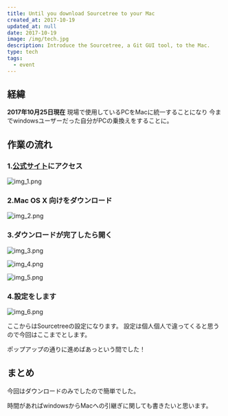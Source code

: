 ```yaml
---
title: Until you download Sourcetree to your Mac
created_at: 2017-10-19
updated_at: null
date: 2017-10-19
image: /img/tech.jpg
description: Introduce the Sourcetree, a Git GUI tool, to the Mac.
type: tech
tags:
  - event
---
```


## 経緯

**2017年10月25日現在**
現場で使用しているPCをMacに統一することになり
今までwindowsユーザーだった自分がPCの乗換えをすることに。

## 作業の流れ

### 1.[公式サイト](https://ja.atlassian.com/software/sourcetree)にアクセス

![img_1.png](https://qiita-image-store.s3.amazonaws.com/0/199085/6e9897da-f051-05f8-4bea-a7361d790c86.png)

### 2.Mac OS X 向けをダウンロード

![img_2.png](https://qiita-image-store.s3.amazonaws.com/0/199085/fb9b9c56-ed75-e9db-d397-52f817f3d3d0.png)

### 3.ダウンロードが完了したら開く

![img_3.png](https://qiita-image-store.s3.amazonaws.com/0/199085/63263b70-b6d7-66d6-9208-0b890cfc545b.png)

![img_4.png](https://qiita-image-store.s3.amazonaws.com/0/199085/8c201671-e7c4-41bd-382c-3cf65223a1bb.png)

![img_5.png](https://qiita-image-store.s3.amazonaws.com/0/199085/961842c0-2f99-756d-439d-b87b97af3e08.png)

### 4.設定をします

![img_6.png](https://qiita-image-store.s3.amazonaws.com/0/199085/81685ae9-cabc-509a-a454-6b5a34dd9dc0.png)

ここからはSourcetreeの設定になります。
設定は個人個人で違ってくると思うので今回はここまでとします。

ポップアップの通りに進めばあっという間でした！

## まとめ

今回はダウンロードのみでしたので簡単でした。

時間があればwindowsからMacへの引継ぎに関しても書きたいと思います。
